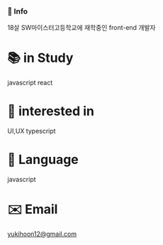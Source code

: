 ### 🐶 Info


18살 SW마이스터고등학교에 재학중인 front-end 개발자

# 📚 in Study


javascript
react
# 🧐 interested in
UI,UX
typescript
# 📖 Language
javascript
# ✉️ Email
yukihoon12@gmail.com

<!--
**jhoon12/jhoon12** is a ✨ _special_ ✨ repository because its `README.md` (this file) appears on your GitHub profile.

Here are some ideas to get you started:

- 🔭 I’m currently working on ...
- 🌱 I’m currently learning ...
- 👯 I’m looking to collaborate on ...
- 🤔 I’m looking for help with ...
- 💬 Ask me about ...
- 📫 How to reach me: ...
- 😄 Pronouns: ...
- ⚡ Fun fact: ...
-->
